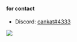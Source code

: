 #### for contact



- Discord: [cankat#4333](https://discord.com/users/1020720769619214407)



![](https://komarev.com/ghpvc/?username=cankatx)



